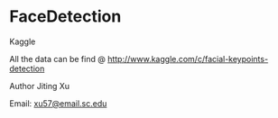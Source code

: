 FaceDetection
=============

Kaggle

All the data can be find @ http://www.kaggle.com/c/facial-keypoints-detection

Author Jiting Xu

Email: xu57@email.sc.edu
